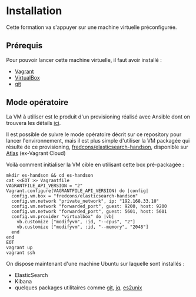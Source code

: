 # Installation

Cette formation va s'appuyer sur une machine virtuelle préconfigurée.

## Prérequis

Pour pouvoir lancer cette machine virtuelle, il faut avoir installé :
- [Vagrant](https://www.vagrantup.com/)
- [VirtualBox](https://www.virtualbox.org/)
- [git](http://git-scm.com/)

## Mode opératoire

La VM à utiliser est le produit d'un provisioning réalisé avec Ansible dont on trouvera les détails [ici](https://github.com/fredcons/vagrant-elasticsearch).

Il est possible de suivre le mode opératoire décrit sur ce repository pour lancer l'environnement, mais il est plus simple d'utiliser la VM packagée qui résulte de ce provisioning, [fredcons/elasticsearch-handson](https://atlas.hashicorp.com/fredcons/boxes/elasticsearch-handson), disponible sur [Atlas](https://atlas.hashicorp.com/) (ex-Vagrant Cloud)

Voilà comment initialiser la VM cible en utilisant cette box pré-packagée :

```
mkdir es-handson && cd es-handson
cat <<EOT >> Vagrantfile
VAGRANTFILE_API_VERSION = "2"
Vagrant.configure(VAGRANTFILE_API_VERSION) do |config|
  config.vm.box = "fredcons/elasticsearch-handson"
  config.vm.network "private_network", ip: "192.168.33.10"
  config.vm.network "forwarded_port", guest: 9200, host: 9200
  config.vm.network "forwarded_port", guest: 5601, host: 5601
  config.vm.provider "virtualbox" do |vb|
    vb.customize ["modifyvm", :id, "--cpus", "2"]
    vb.customize ["modifyvm", :id, "--memory", "2048"]
  end
end
EOT
vagrant up
vagrant ssh
```

On dispose maintenant d'une machine Ubuntu sur laquelle sont installés :
- ElasticSearch
- Kibana
- quelques packages utilitaires comme [git](http://git-scm.com/), [jq](http://stedolan.github.io/jq/), [es2unix](https://github.com/elastic/es2unix)






